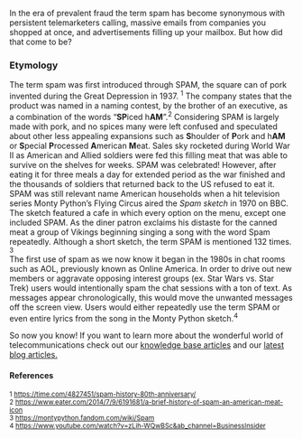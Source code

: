 In the era of prevalent fraud the term spam has become synonymous with persistent telemarketers calling, massive emails from companies you shopped at once, and advertisements filling up your mailbox. But how did that come to be?   
### Etymology 
The term spam was first introduced through SPAM, the square can of pork invented during the Great Depression in 1937. <sup>1</sup> The company states that the product was named in a naming contest, by the brother of an executive, as a combination of the words “**SP**iced h**AM**”.<sup>2</sup> Considering SPAM is largely made with pork, and no spices many were left confused and speculated about other less appealing expansions such as **S**houlder of **P**ork and h**AM** or **S**pecial **P**rocessed **A**merican **M**eat.  Sales sky rocketed during World War II as American and Allied soldiers were fed this filling meat that was able to survive on the shelves for weeks. SPAM was celebrated! However, after eating it for three meals a day for extended period as the war finished and the thousands of soldiers that returned back to the US refused to eat it.   
SPAM was still relevant  name American households when a hit television series Monty Python’s Flying Circus aired the *Spam sketch* in 1970 on BBC. The sketch featured a cafe in which every option on the menu, except one included SPAM. As the diner patron exclaims his distaste for the canned meat a group of Vikings beginning singing a song with the word Spam repeatedly. Although a short sketch, the term SPAM is mentioned 132 times. <sup>3</sup>  
The first use of spam as we now know it began in the 1980s in chat rooms such as AOL, previously known as Online America. In order to drive out new members or aggravate opposing  interest groups (ex. Star Wars vs. Star Trek) users would intentionally spam the chat sessions with a ton of text. As messages appear chronologically, this would move the unwanted messages off the screen view. Users would either repeatedly use the term SPAM or even entire lyrics from the song in the Monty Python sketch.<sup>4</sup>
     
So now you know! If you want to learn more about the wonderful world of telecommunications check out our [knowledge base articles](https://www.sipstack.com/resources/knowledge-base/) and our [latest blog articles.](https://www.sipstack.com/resources/blog/)  

#### References  
<sup>1 <a href="https://time.com/4827451/spam-history-80th-anniversary/" class="ss-reference" target="_blank">https://time.com/4827451/spam-history-80th-anniversary/</a></sup>   
<sup>2 <a href="https://www.eater.com/2014/7/9/6191681/a-brief-history-of-spam-an-american-meat-icon" class="ss-reference" target="_blank">https://www.eater.com/2014/7/9/6191681/a-brief-history-of-spam-an-american-meat-icon</a></sup>   
<sup>3 <a href="https://montypython.fandom.com/wiki/Spam" class="ss-reference" target="_blank">https://montypython.fandom.com/wiki/Spam</a></sup>   
<sup>4 <a href="https://www.youtube.com/watch?v=zLih-WQwBSc&ab_channel=BusinessInsider" class="ss-reference" target="_blank">https://www.youtube.com/watch?v=zLih-WQwBSc&ab_channel=BusinessInsider</a></sup> 

